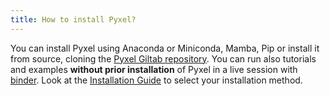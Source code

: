 ```yaml
---
title: How to install Pyxel?
---
```

You can install Pyxel using Anaconda or Miniconda, Mamba, Pip or install it from source, cloning the 
[Pyxel Giltab repository](https://gitlab.com/esa/pyxel).
You can run also tutorials and examples **without prior installation** of Pyxel in a live session with 
[binder](https://mybinder.org/v2/gl/esa%2Fpyxel-data/HEAD?urlpath=lab).
Look at the [Installation Guide](https://esa.gitlab.io/pyxel/doc/stable/tutorials/install.html) to select your installation method.